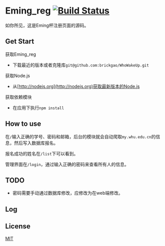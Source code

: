 Eming_reg [![Build Status](https://travis-ci.org/brickgao/Eming_reg.png?branch=master)](https://travis-ci.org/brickgao/Eming_reg)
=========

如你所见，这是Eming杯注册页面的源码。

Get Start
---------

获取Eming_reg

*   下载最近的版本或者克隆库`git@github.com:brickgao/WhoWakeUp.git`

获取Node.js

*   从[http://nodejs.org](http://nodejs.org)获取最新版本的Node.js

获取依赖模块

*   在应用下执行`npm install`

How to use
----------

在`/`输入正确的学号、密码和邮箱，后台的模块就会自动爬取`my.whu.edu.cn`的信息，然后写入数据库报名。

报名成功的姓名在`/list`下可以看到。

管理界面在`/login`，通过输入正确的密码来查看所有人的信息。


TODO
----

*   密码需要手动通过数据库修改，应修改为在web端修改。

Log
---

License
-------

[MIT](http://opensource.org/licenses/MIT)
